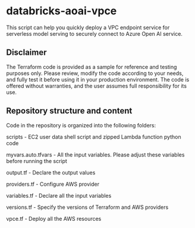 # databricks-aoai-vpce
This script can help you quickly deploy a VPC endpoint service for serverless model serving to securely connect to Azure Open AI service.

## Disclaimer
The Terraform code is provided as a sample for reference and testing purposes only. Please review, modify the code according to your needs, and fully test it before using it in your production environment. The code is offered without warranties, and the user assumes full responsibility for its use.

## Repository structure and content
Code in the repository is organized into the following folders:

scripts - EC2 user data shell script and zipped Lambda function python code

myvars.auto.tfvars - All the input variables. Please adjust these variables before running the script

output.tf - Declare the output values

providers.tf - Configure AWS provider

variables.tf - Declare all the input variables

versions.tf - Specify the versions of Terraform and AWS providers

vpce.tf - Deploy all the AWS resources

